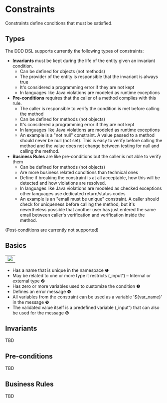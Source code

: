# Constraints
Constraints define conditions that must be satisfied.

## Types

The DDD DSL supports currently the following types of constraints:
* **Invariants** must be kept during the life of the entity given an invariant condition.
  * Can be defined for objects (not methods)
  * The provider of the entity is responsible that the invariant is always true
  * It's considered a programming error if they are not kept
  * In languages like Java violations are modeled as runtime exceptions
* **Pre-conditions** requires that the caller of a method complies with this rule. 
  * The caller is responsible to verify the condition is met before calling the method
  * Can be defined for methods (not objects)
  * It's considered a programming error if they are not kept  
  * In languages like Java violations are modeled as runtime exceptions
  * An example is a "not null" constraint. A value passed to a method should never be null (not set). This is easy to verify before calling the method and the value does not change between testing for null and calling the method.
* **Business Rules** are like pre-conditions but the caller is not able to verify them
  * Can be defined for methods (not objects)
  * Are more business related conditions than technical ones
  * Define if breaking the constraint is at all acceptable, how this will be detected and how violations are resolved.
  * In languages like Java violations are modeled as checked exceptions other languages use dedicated return/status codes  
  * An example is an "email must be unique" constraint. A caller should check for uniqueness before calling the method, but it's nevertheless possible that another user has just entered the same email between caller's verification and verification inside the method.

(Post-conditions are currently not supported)

## Basics

<table><tr><td><img src="https://cdn.rawgit.com/fuinorg/org.fuin.dsl.ddd/67ec011/doc/dsl/constraints-simple.ddd.svg"></td></tr></table>

* Has a name that is unique in the namespace &#x2776;
* May be related to one or more type it restricts („input“) – Internal or external type &#x2777;
* Has zero or more variables used to customize the condition &#x2778;
* Defines an error message &#x2779;
* All variables from the constraint can be used as a variable '${var_name}' in the message &#x277A;  
* The validated value itself is a predefined variable („input“) that can also be used for the message &#x277B;

## Invariants
TBD

## Pre-conditions
TBD

## Business Rules
TBD
